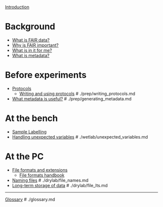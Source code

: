 [Introduction](./introduction.md)

# Background
- [What is FAIR data?](./what_FAIR.md)
- [Why is FAIR important?](./why_FAIR.md)
- [What is in it for me?](./why_should_I_do_this.md)
- [What is metadata?](./intro_to_metadata.md)

# Before experiments
- [Protocols](./prep/protocols.md)
    - [Writing and using protocols]() # ./prep/writing_protocols.md
- [What metadata is useful?]() # ./prep/generating_metadata.md

# At the bench
- [Sample Labelling](./wetlab/sample_labelling.md)
- [Handling unexpected variables]() # ./wetlab/unexpected_variables.md

# At the PC
- [File formats and extensions](./drylab/extensions_and_formats.md)
  - [File formats handbook](./drylab/file_formats_quickguide.md)
- [Naming files]() # ./drylab/file_names.md
- [Long-term storage of data]() # ./drylab/file_lts.md

---

[Glossary]() # ./glossary.md
